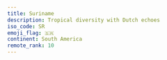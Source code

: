 ```yaml
---
title: Suriname
description: Tropical diversity with Dutch echoes
iso_code: SR
emoji_flag: 🇸🇷
continent: South America
remote_rank: 10
---
```

